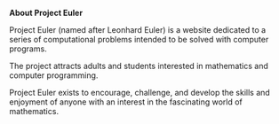 
__About Project Euler__

Project Euler (named after Leonhard Euler) is a website dedicated to a series of computational problems intended to be solved with computer programs.

The project attracts adults and students interested in mathematics and computer programming.

Project Euler exists to encourage, challenge, and develop the skills and enjoyment of anyone with an interest in the fascinating world of mathematics.



